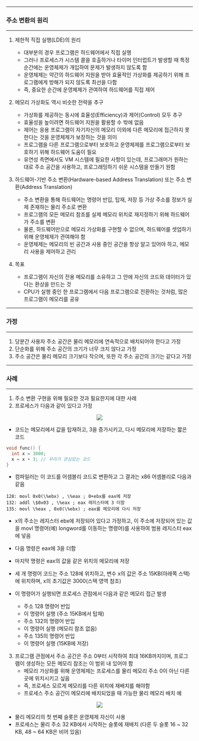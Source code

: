 -----
### 주소 변환의 원리
-----
1. 제한적 직접 실행(LDE)의 원리
   - 대부분의 경우 프로그램은 하드웨어에서 직접 실행
   - 그러나 프로세스가 시스템 콜을 호출하거나 타이머 인터럽트가 발생할 때 특정 순간에는 운영체제가 개입하여 문제가 발생하지 않도록 함
   - 운영체제는 약간의 하드웨어 지원을 받아 효율적인 가상화를 제공하기 위해 프로그램에게 방해가 되지 않도록 최선을 다함
   - 즉, 중요한 순간에 운영체제가 관여하여 하드웨어를 직접 제어

2. 메모리 가상화도 역시 비슷한 전략을 추구
   - 가상화를 제공하는 동시에 효율성(Efficiency)과 제어(Control) 모두 추구
   - 효율성을 높이려면 하드웨어 지원을 활용할 수 밖에 없음
   - 제어는 응용 프로그램이 자기자신의 메모리 이외에 다른 메모리에 접근하지 못한다는 것을 운영체제가 보장하는 것을 의미
   - 프로그램을 다른 프로그램으로부터 보호하고 운영체제를 프로그램으로부터 보호하기 위해 하드웨어 도움이 필요
   - 유연성 측면에서도 VM 시스템에 필요한 사항이 있는데, 프로그래머가 원하는 대로 주소 공간을 사용하고, 프로그래밍하기 쉬운 시스템을 만들기 원함

3. 하드웨어-기반 주소 변환(Hardware-based Address Translation) 또는 주소 변환(Address Translation)
   - 주소 변환을 통해 하드웨어는 명령어 반입, 탑재, 저장 등 가상 주소를 정보가 실제 존재하는 물리 주소로 변환
   - 프로그램의 모든 메모리 참조를 실제 메모리 위치로 재지정하기 위해 하드웨어가 주소를 변환
   - 물론, 하드웨어만으로 메모리 가상화를 구현할 수 없으며, 하드웨어를 셋업하기 위해 운영체제가 관여해야 함
   - 운영체제는 메모리의 빈 공간과 사용 중인 공간을 항상 알고 있어야 하고, 메모리 사용을 제어하고 관리

4. 목표
   - 프로그램이 자신의 전용 메모리를 소유하고 그 안에 자신의 코드와 데이터가 있다는 환상을 만드는 것
   - CPU가 실행 중인 한 프로그램에서 다음 프로그램으로 전환하는 것처럼, 많은 프로그램이 메모리를 공유

-----
### 가정
-----
1. 당분간 사용자 주소 공간은 물리 메모리에 연속적으로 배치되어야 한다고 가정
2. 단순화를 위해 주소 공간의 크기가 너무 크지 않다고 가정
3. 주소 공간은 물리 메모리 크기보다 작으며, 또한 각 주소 공간의 크기는 같다고 가정

-----
### 사례
-----
1. 주소 변환 구현을 위해 필요한 것과 필요한지에 대한 사례
2. 프로세스가 다음과 같이 있다고 가정
<div align="center">
<img src="https://github.com/user-attachments/assets/997e7ef1-63b2-4853-ab1a-795d55d43668">
</div>

   - 코드는 메모리에서 값을 탑재하고, 3을 증가시키고, 다시 메모리에 저장하는 짧은 코드
```c
void func() {
  int x = 3000;
  x = x + 3; // 우리가 관심있는 코드
}
```

   - 컴파일러는 이 코드를 어셈블리 코드로 변환하고 그 결과는 x86 어셈블리로 다음과 같음
```
128: movl 0x0(\%ebx) , \%eax ; 0+ebx를 eax에 저장
132: addl \$0x03 , \%eax ; eax 레지스터에 3 더함
135: movl \%eax , 0x0(\%ebx) ; eax를 메모리에 다시 저장
```

   - x의 주소는 레지스터 ebx에 저장되어 있다고 가정하고, 이 주소에 저장되어 있는 값을 movl 명령어(예) longword를 이동하는 명령어)를 사용하여 범용 레지스터 eax에 넣음
   - 다음 명령은 eax에 3을 더함
   - 마지막 명령은 eax의 값을 같은 위치의 메모리에 저장

   - 세 개 명령어 코드는 주소 128에 위치하고, 변수 x의 값은 주소 15KB(아래쪽 스택)에 위치하며, x의 초기값은 3000(스택 영역 참조)
   - 이 명령어가 실행되면 프로세스 관점에서 다음과 같은 메모리 접근 발생
     + 주소 128 명령어 반입
     + 이 명령어 실행 (주소 15KB에서 탑재)
     + 주소 132의 명령어 반입
     + 이 명령어 실행 (메모리 참조 없음)
     + 주소 135의 명령어 반입
     + 이 명령어 실행 (15KB에 저장)

3. 프로그램 관점에서 주소 공간은 주소 0부터 시작하여 최대 16KB까지이며, 프로그램이 생성하는 모든 메모리 참조는 이 범위 내 있어야 함
   - 메모리 가상화를 위해 운영체제는 프로세스를 물리 메모리 주소 0이 아닌 다른 곳에 위치시키고 싶음
   - 즉, 프로세스 모르게 메모리를 다른 위치에 재배치를 해야함
   - 프로세스 주소 공간이 메모리에 배치되었을 때 가능한 물리 메모리 배치 예
<div align="center">
<img src="https://github.com/user-attachments/assets/6b3bff09-f2e4-440b-914b-812fc61daf58">
</div>

   - 물리 메모리의 첫 번째 슬롯은 운영체제 자신이 사용
   - 프로세스는 물리 주소 32 KB에서 시작하는 슬롯에 재배치 (다른 두 슬롯 16 ~ 32 KB, 48 ~ 64 KB은 비어 있음)
